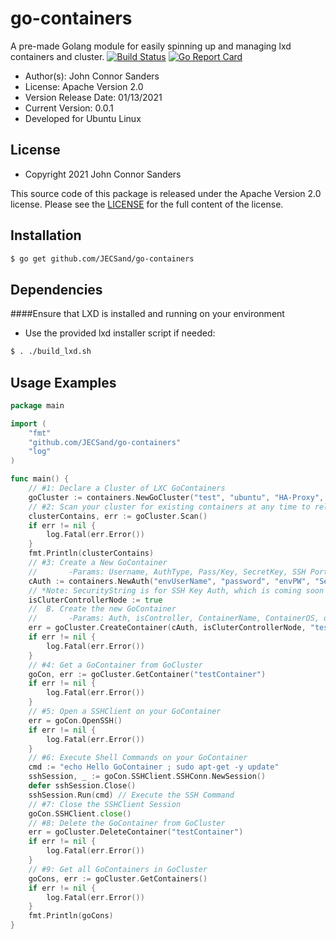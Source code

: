 # go-containers

A pre-made Golang module for easily spinning up and managing lxd containers and cluster.
[![Build Status](https://travis-ci.org/JECSand/go-containers.svg?branch=main)](https://travis-ci.org/JECSand/go-containers)
[![Go Report Card](https://goreportcard.com/badge/github.com/JECSand/go-containers)](https://goreportcard.com/report/github.com/JECSand/go-containers)

* Author(s): John Connor Sanders
* License: Apache Version 2.0
* Version Release Date: 01/13/2021
* Current Version: 0.0.1
* Developed for Ubuntu Linux

## License
* Copyright 2021 John Connor Sanders

This source code of this package is released under the Apache Version 2.0 license. Please see
the [LICENSE](https://github.com/JECSand/go-containers/blob/main/LICENSE) for the full
content of the license.

## Installation
```bash
$ go get github.com/JECSand/go-containers
```

## Dependencies
####Ensure that LXD is installed and running on your environment
* Use the provided lxd installer script if needed:
```bash
$ . ./build_lxd.sh
```

## Usage Examples
```go
package main

import (
	"fmt"
	"github.com/JECSand/go-containers"
	"log"
)

func main() {
	// #1: Declare a Cluster of LXC GoContainers
	goCluster := containers.NewGoCluster("test", "ubuntu", "HA-Proxy", "nginx", "")
	// #2: Scan your cluster for existing containers at any time to reload the GoContainer Map
	clusterContains, err := goCluster.Scan()
	if err != nil {
		log.Fatal(err.Error())
	}
	fmt.Println(clusterContains)
	// #3: Create a New GoContainer
	//       -Params: Username, AuthType, Pass/Key, SecretKey, SSH Port
	cAuth := containers.NewAuth("envUserName", "password", "envPW", "SecurityString*", "22") // Auth for the GoContainer
	// *Note: SecurityString is for SSH Key Auth, which is coming soon
	isCluterControllerNode := true
	//  B. Create the new GoContainer
	//       -Params: Auth, isController, ContainerName, ContainerOS, osRelease, CloudInitFile
	err = goCluster.CreateContainer(cAuth, isCluterControllerNode, "testContainer", "ubuntu", "xenial", []byte{})
	if err != nil {
		log.Fatal(err.Error())
	}
	// #4: Get a GoContainer from GoCluster
	goCon, err := goCluster.GetContainer("testContainer")
	if err != nil {
		log.Fatal(err.Error())
	}
	// #5: Open a SSHClient on your GoContainer
	err = goCon.OpenSSH()
	if err != nil {
		log.Fatal(err.Error())
	}
	// #6: Execute Shell Commands on your GoContainer
	cmd := "echo Hello GoContainer ; sudo apt-get -y update"
	sshSession, _ := goCon.SSHClient.SSHConn.NewSession()
	defer sshSession.Close()
	sshSession.Run(cmd) // Execute the SSH Command
	// #7: Close the SSHClient Session
	goCon.SSHClient.close()
	// #8: Delete the GoContainer from GoCluster
	err = goCluster.DeleteContainer("testContainer")
	if err != nil {
		log.Fatal(err.Error())
	}
	// #9: Get all GoContainers in GoCluster
	goCons, err := goCluster.GetContainers()
	if err != nil {
		log.Fatal(err.Error())
	}
	fmt.Println(goCons)
}
```